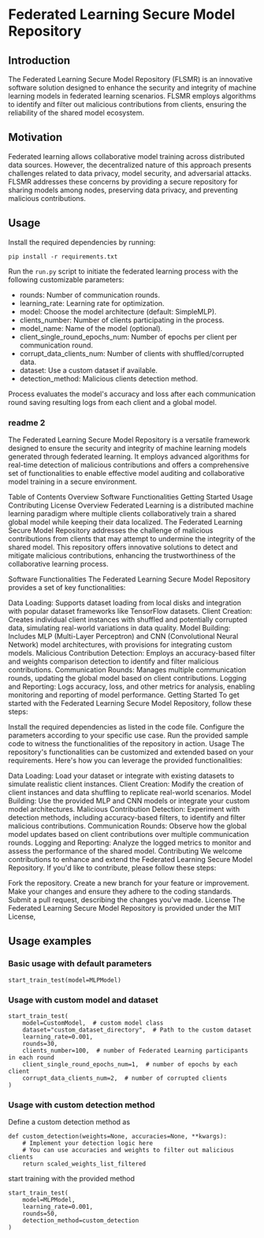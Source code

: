 # Federated Learning Secure Model Repository
## Introduction
The Federated Learning Secure Model Repository (FLSMR) is an innovative software solution designed to enhance the security and integrity of machine learning models in federated learning scenarios. FLSMR employs algorithms to identify and filter out malicious contributions from clients, ensuring the reliability of the shared model ecosystem.

## Motivation
Federated learning allows collaborative model training across distributed data sources. However, the decentralized nature of this approach presents challenges related to data privacy, model security, and adversarial attacks. FLSMR addresses these concerns by providing a secure repository for sharing models among nodes, preserving data privacy, and preventing malicious contributions.

## Usage
Install the required dependencies by running:
```
pip install -r requirements.txt
```
Run the `run.py` script to initiate the federated learning process with the following customizable parameters:
* rounds: Number of communication rounds.
* learning_rate: Learning rate for optimization.
* model: Choose the model architecture (default: SimpleMLP).
* clients_number: Number of clients participating in the process.
* model_name: Name of the model (optional).
* client_single_round_epochs_num: Number of epochs per client per communication round.
* corrupt_data_clients_num: Number of clients with shuffled/corrupted data.
* dataset: Use a custom dataset if available.
* detection_method: Malicious clients detection method.

Process evaluates the model's accuracy and loss after each communication round saving resulting logs from each client and a global model.

### readme 2

The Federated Learning Secure Model Repository is a versatile framework designed to ensure the security and integrity of machine learning models generated through federated learning. It employs advanced algorithms for real-time detection of malicious contributions and offers a comprehensive set of functionalities to enable effective model auditing and collaborative model training in a secure environment.

Table of Contents
Overview
Software Functionalities
Getting Started
Usage
Contributing
License
Overview
Federated Learning is a distributed machine learning paradigm where multiple clients collaboratively train a shared global model while keeping their data localized. The Federated Learning Secure Model Repository addresses the challenge of malicious contributions from clients that may attempt to undermine the integrity of the shared model. This repository offers innovative solutions to detect and mitigate malicious contributions, enhancing the trustworthiness of the collaborative learning process.

Software Functionalities
The Federated Learning Secure Model Repository provides a set of key functionalities:

Data Loading: Supports dataset loading from local disks and integration with popular dataset frameworks like TensorFlow datasets.
Client Creation: Creates individual client instances with shuffled and potentially corrupted data, simulating real-world variations in data quality.
Model Building: Includes MLP (Multi-Layer Perceptron) and CNN (Convolutional Neural Network) model architectures, with provisions for integrating custom models.
Malicious Contribution Detection: Employs an accuracy-based filter and weights comparison detection to identify and filter malicious contributions.
Communication Rounds: Manages multiple communication rounds, updating the global model based on client contributions.
Logging and Reporting: Logs accuracy, loss, and other metrics for analysis, enabling monitoring and reporting of model performance.
Getting Started
To get started with the Federated Learning Secure Model Repository, follow these steps:

Install the required dependencies as listed in the code file.
Configure the parameters according to your specific use case.
Run the provided sample code to witness the functionalities of the repository in action.
Usage
The repository's functionalities can be customized and extended based on your requirements. Here's how you can leverage the provided functionalities:

Data Loading: Load your dataset or integrate with existing datasets to simulate realistic client instances.
Client Creation: Modify the creation of client instances and data shuffling to replicate real-world scenarios.
Model Building: Use the provided MLP and CNN models or integrate your custom model architectures.
Malicious Contribution Detection: Experiment with detection methods, including accuracy-based filters, to identify and filter malicious contributions.
Communication Rounds: Observe how the global model updates based on client contributions over multiple communication rounds.
Logging and Reporting: Analyze the logged metrics to monitor and assess the performance of the shared model.
Contributing
We welcome contributions to enhance and extend the Federated Learning Secure Model Repository. If you'd like to contribute, please follow these steps:

Fork the repository.
Create a new branch for your feature or improvement.
Make your changes and ensure they adhere to the coding standards.
Submit a pull request, describing the changes you've made.
License
The Federated Learning Secure Model Repository is provided under the MIT License,




## Usage examples

### Basic usage with default parameters
```
start_train_test(model=MLPModel)
```

### Usage with custom model and dataset
```
start_train_test(
    model=CustomModel,  # custom model class
    dataset="custom_dataset_directory",  # Path to the custom dataset
    learning_rate=0.001,
    rounds=30,
    clients_number=100,  # number of Federated Learning participants in each round
    client_single_round_epochs_num=1,  # number of epochs by each client
    corrupt_data_clients_num=2,  # number of corrupted clients
)
```

### Usage with custom detection method 
Define a custom detection method as
```
def custom_detection(weights=None, accuracies=None, **kwargs):
    # Implement your detection logic here
    # You can use accuracies and weights to filter out malicious clients
    return scaled_weights_list_filtered
```
start training with the provided method
```
start_train_test(
    model=MLPModel,
    learning_rate=0.001,
    rounds=50,
    detection_method=custom_detection
)
```
